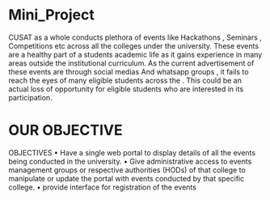 # Mini_Project

CUSAT as a whole conducts plethora of events like
Hackathons , Seminars , Competitions etc across all the colleges
under the university.
These events are a healthy part of a students academic life as it gains
experience in many areas outside the institutional curriculum.
As the current advertisement of these events are through social medias
And whatsapp groups , it fails to reach the eyes of many eligible
students across the .
This could be an actual loss of opportunity for eligible students who
are interested in its participation.

# OUR OBJECTIVE

OBJECTIVES
• Have a single web portal to display details of all the events being
conducted in the university.
• Give administrative access to events management groups or
respective authorities (HODs) of that college to manipulate or
update the portal with events conducted by that specific college.
• provide interface for registration of the events
